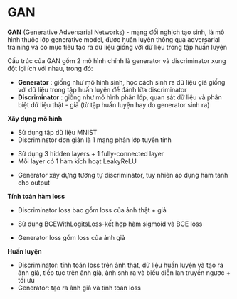 # GAN
**GAN** (Generative Adversarial Networks) - mạng đối nghịch tạo sinh, là mô hình thuộc lớp generative model, được huấn luyện thông qua adversarial training và có mục tiêu tạo ra dữ liệu giống với dữ liệu trong tập huấn luyện

Cấu trúc của GAN gồm 2 mô hình chính là generator và discriminator xung đột lợi ích với nhau, trong đó: 

- **Generator** : giống như mô hình sinh, học cách sinh ra dữ liệu giả giống với dữ liệu trong tập huấn luyện để đánh lừa discriminator
- **Discriminator** : giống như mô hình phân lớp, quan sát dữ liệu và phân biệt dữ liệu thật - giả (từ tập huấn luyện hay do generator sinh ra)

**Xây dựng mô hình**
- Sử dụng tập dữ liệu MNIST
- Discriminstor đơn giản là 1 mạng phân lớp tuyến tính
+ Sử dụng 3 hidden layers + 1 fully-connected layer
+ Mỗi layer có 1 hàm kích hoạt LeakyReLU
- Generator xây dựng tương tự discriminator, tuy nhiên áp dụng hàm tanh cho output

**Tính toán hàm loss**
- Discriminator loss bao gồm loss của ảnh thật + giả
+ Sử dụng BCEWithLogitsLoss-kết hợp hàm sigmoid và BCE loss
- Generator loss gồm loss của ảnh giả

**Huấn luyện**
- Discriminator: tính toán loss trên ảnh thật, dữ liệu huấn luyện và tạo ra ảnh giả, tiếp tục trên ảnh giả, ảnh snh ra và biểu diễn lan truyền ngược + tối ưu
- Generator: tạo ra ảnh giả và tính toán loss
